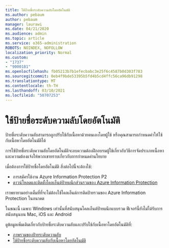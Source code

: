 ```yaml
---
title: ใช้ป้ายชื่อระดับความลับโดยอัตโนมัติ
ms.author: pebaum
author: pebaum
manager: laurawi
ms.date: 04/21/2020
ms.audience: admin
ms.topic: article
ms.service: o365-administration
ROBOTS: NOINDEX, NOFOLLOW
localization_priority: Normal
ms.custom:
- "1737"
- "9000181"
ms.openlocfilehash: fb05213b7b1efecbabc3e25f6c4587b0d303f783
ms.sourcegitcommit: 0eb4f9bde53395b5fd4b5cd4ffc56ca96db91298
ms.translationtype: MT
ms.contentlocale: th-TH
ms.lasthandoff: 03/10/2021
ms.locfileid: "50707253"
---
```

# <a name="auto-apply-sensitivity-labels"></a>ใช้ป้ายชื่อระดับความลับโดยอัตโนมัติ

ป้ายชื่อระดับความลับสามารถถูกปรับใช้กับเนื้อหาด้วยตนเองโดยผู้ใช้ หรือคุณสามารถกําหนดค่าให้ใช้กับเนื้อหาโดยอัตโนมัติได้

การใช้ป้ายชื่อระดับความลับโดยอัตโนมัติจะลบความต้องฝึกอบรมผู้ใช้เกี่ยวกับวิธีการจัดประเภทเนื้อหาและความต้องแจ้งให้พวกเขาทราบเกี่ยวกับการกําหนดค่านโยบาย

เมื่อต้องการใช้ป้ายชื่อโดยอัตโนมัติ สิ่งต่อไปนี้จะต้องใช้:

- การสมัครใช้งาน Azure Information Protection P2
- [ดาวน์โหลดและติดตั้งไคลเอ็นต์ป้ายผนึกส่วนรวมของ Azure Information Protection](https://docs.microsoft.com/azure/information-protection/rms-client/install-unifiedlabelingclient-app)

เราพยายามอย่างเต็มที่ที่จะไม่ต้องใช้ไคลเอ็นต์การติดป้ายรวมของ Azure Information Protection ในอนาคต

ในขณะนี้ เฉพาะ Windows เท่านั้นที่สนับสนุนไคลเอ็นต์ป้ายผนึกแบบรวม  ฟีเจอร์นี้ยังไม่ได้รับการสนับสนุนบน Mac, iOS และ Android

ดูข้อมูลเพิ่มเติมเกี่ยวกับป้ายชื่อระดับความลับและปรับใช้กับเนื้อหาโดยอัตโนมัติที่:

- [ภาพรวมของป้ายระดับความลับ](https://docs.microsoft.com/microsoft-365/compliance/sensitivity-labels)
- [ใช้ป้ายชื่อระดับความลับกับเนื้อหาโดยอัตโนมัติ](https://docs.microsoft.com/microsoft-365/compliance/apply-sensitivity-label-automatically)